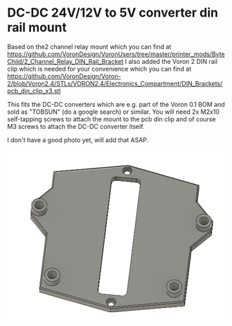 # DC-DC 24V/12V to 5V converter din rail mount
Based on the2 channel relay mount which you can find at https://github.com/VoronDesign/VoronUsers/tree/master/printer_mods/ByteChild/2_Channel_Relay_DIN_Rail_Bracket
I also added the Voron 2 DIN rail clip which is needed for your convenience which you can find at https://github.com/VoronDesign/Voron-2/blob/Voron2.4/STLs/VORON2.4/Electronics_Compartment/DIN_Brackets/pcb_din_clip_x3.stl 

This fits the DC-DC converters which are e.g. part of the Voron 0.1 BOM and sold as "TOBSUN" (do a google search) or similar.
You will need 2x M2x10 self-tapping screws to attach the mount to the pcb din clip and of course M3 screws to attach the DC-DC converter itself.

I don't have a good photo yet, will add that ASAP.

![CAD View](./images/cad.png "CAD view")
